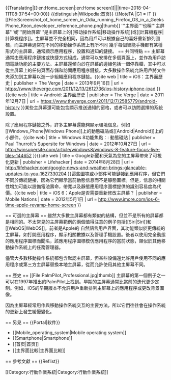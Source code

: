 {{Translating|[[:en:Home_screen|:en:Home screen]]|||time=2018-04-11T08:37:54+00:00}}
{{distinguish|Wikipedia:首页}}
{{NoteTA
|G1 = IT
}}
[[File:Screenshot_of_home_screen_in_Odia_running_Firefox_OS_in_a_GeeksPhone_Keon_developer_reference_phone.png|thumb]]
'''主界面'''也稱'''主屏幕'''或'''開始屏幕'''是主屏幕上的[[移动操作系统|移动操作系统]]或[[計算機程序|計算機程序]]。主屏幕並不完全相同，因為用戶可以根據自己的喜好重新排列圖標，而主屏幕通常在不同的移動操作系統上有所不同 幾乎每個智能手機都有某種形式的主屏幕，通常顯示應用程序，設置和通知的鏈接。
== 共同特點 ==
主屏幕通常由應用程序鏈接或快捷方式組成，通常可以安排在多個頁面上，並作為用戶訪問電話功能的主要方法。主屏幕還傾向於在屏幕的邊緣包括一個停靠欄，其中可以從主屏幕上的任何頁面存儲和訪問應用程序鏈接。大多數操作系統允許用戶將文件夾添加到主屏幕以進一步組織應用程序鏈接。<ref name="Bohn 2013">{{cite web | title = iOS：主界面歷史 | publisher = The Verge | date = 2013年9月16日 | url = https://www.theverge.com/2011/12/13/2612736/ios-history-iphone-ipad }}</ref><ref name="Verge 2011">{{cite web | title = Android: 主界面歷史 | publisher = The Verge | date = 2011年12月7日 | url = https://www.theverge.com/2011/12/7/2585779/android-history }}</ref>某些主屏幕還可能包含顯示推送通知的窗格，或者可以訪問選擇的系統設置。<ref name="Bohn 2013"></ref><ref name="Verge 2011"></ref>

除了應用程序鏈接之外，許多主屏幕還能夠顯示環境信息，例如[[Windows_Phone|Windows Phone]]上的動態磁貼或[[Android|Android]]上的小部件。<ref name="Thurrott 2014">{{cite web | title = Windows 8功能焦點：: 動態磁貼 | publisher = Paul Thurrott's Supersite for Windows | date = 2012年10月27日 | url = http://winsupersite.com/article/windows8/windows-8-feature-focus-live-tiles-144652 }}</ref><ref name="Ravenscraft 2014">{{cite web | title = Google新聞和天氣為您的主屏幕帶來了可視化更新 | publisher = Lifehacker | date = 2014年8月28日 | url = http://lifehacker.com/google-news-and-weather-brings-glancable-updates-to-you-1627330204 }}</ref>這些圖塊或小部件可能鏈接到應用程序，但它們不同於傳統鏈接，因為它們顯示當前動態信息而不是靜態圖標。但是，信息的相關性增加可能以設備電池壽命，帶寬以及靜態應用程序圖標提供的識別容易度為代價。<ref name="Ritchie 2012">{{cite web | title = iOS 6：Apple是否需要重新修改主屏幕？ | publisher = Mobile Nations | date = 2012年5月1日 | url = http://www.imore.com/ios-6-time-apple-revamp-home-screen }}</ref>

== 可選的主屏幕 ==
雖然大多數主屏幕都有類似的結構，但並不是所有的屏幕都是相同的。不太常見的主屏幕範例的兩個值得注意的例子包括[[Siri|Siri]]和[[WebOS|WebOS]]。前者是Apple的 自然語言用戶界面，其功能類似於更傳統的主屏幕，如打開應用程序，顯示相關數據以及管理手機設置。後者以使用完全動態的應用程序圖標而聞名，該應用程序圖標模仿應用程序的當前狀態，類似於其他移動操作系統上的任務管理器。<ref name="Ritchie 2012"></ref>

儘管大多數移動操作系統都包含默認主屏幕，但某些設備還允許用戶使用不同的應用程序或第三方主屏幕替換本地主屏幕，從而允許使用其他主屏幕不同。<ref name="Ritchie 2012"></ref>

== 歷史 ==
[[File:PalmPilot_Professional.jpg|thumb]]
主屏幕的第一個例子之一可以在1997年推出的PalmPilot上找到。<ref name="Ritchie 2012" ></ref>早期的主屏幕通常比當前的迭代更少定制。例如，iOS的早期版本不允許用戶重新排列主屏幕上的應用程序或更改背景圖像。<ref name="Bohn 2013"></ref>

因為主屏幕經常用作與移動操作系統交互的主要方法，所以它們往往會在操作系統的更新上發生緩慢變化。<ref name="Ritchie 2012"></ref>

== 另見 ==
{{Portal|软件}}
* [[Mobile_operating_system|Mobile operating system]]
* [[Smartphone|Smartphone]]
* [[首页|首页]]
* [[主界面比較|主界面比較]]

== 參考文獻 ==
{{Reflist}}

[[Category:行動作業系統|Category:行動作業系統]]